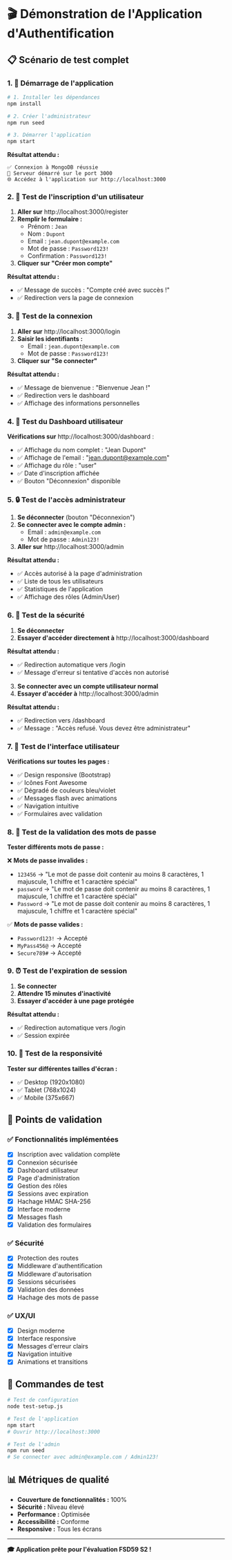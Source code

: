 # 🎬 Démonstration de l'Application d'Authentification

## 📋 Scénario de test complet

### 1. 🚀 Démarrage de l'application

```bash
# 1. Installer les dépendances
npm install

# 2. Créer l'administrateur
npm run seed

# 3. Démarrer l'application
npm start
```

**Résultat attendu :**
```
✅ Connexion à MongoDB réussie
🚀 Serveur démarré sur le port 3000
🌐 Accédez à l'application sur http://localhost:3000
```

### 2. 🔐 Test de l'inscription d'un utilisateur

1. **Aller sur** http://localhost:3000/register
2. **Remplir le formulaire :**
   - Prénom : `Jean`
   - Nom : `Dupont`
   - Email : `jean.dupont@example.com`
   - Mot de passe : `Password123!`
   - Confirmation : `Password123!`
3. **Cliquer sur "Créer mon compte"**

**Résultat attendu :**
- ✅ Message de succès : "Compte créé avec succès !"
- ✅ Redirection vers la page de connexion

### 3. 🔑 Test de la connexion

1. **Aller sur** http://localhost:3000/login
2. **Saisir les identifiants :**
   - Email : `jean.dupont@example.com`
   - Mot de passe : `Password123!`
3. **Cliquer sur "Se connecter"**

**Résultat attendu :**
- ✅ Message de bienvenue : "Bienvenue Jean !"
- ✅ Redirection vers le dashboard
- ✅ Affichage des informations personnelles

### 4. 👤 Test du Dashboard utilisateur

**Vérifications sur** http://localhost:3000/dashboard :
- ✅ Affichage du nom complet : "Jean Dupont"
- ✅ Affichage de l'email : "jean.dupont@example.com"
- ✅ Affichage du rôle : "user"
- ✅ Date d'inscription affichée
- ✅ Bouton "Déconnexion" disponible

### 5. 🔒 Test de l'accès administrateur

1. **Se déconnecter** (bouton "Déconnexion")
2. **Se connecter avec le compte admin :**
   - Email : `admin@example.com`
   - Mot de passe : `Admin123!`
3. **Aller sur** http://localhost:3000/admin

**Résultat attendu :**
- ✅ Accès autorisé à la page d'administration
- ✅ Liste de tous les utilisateurs
- ✅ Statistiques de l'application
- ✅ Affichage des rôles (Admin/User)

### 6. 🚫 Test de la sécurité

1. **Se déconnecter**
2. **Essayer d'accéder directement à** http://localhost:3000/dashboard

**Résultat attendu :**
- ✅ Redirection automatique vers /login
- ✅ Message d'erreur si tentative d'accès non autorisé

3. **Se connecter avec un compte utilisateur normal**
4. **Essayer d'accéder à** http://localhost:3000/admin

**Résultat attendu :**
- ✅ Redirection vers /dashboard
- ✅ Message : "Accès refusé. Vous devez être administrateur"

### 7. 🎨 Test de l'interface utilisateur

**Vérifications sur toutes les pages :**
- ✅ Design responsive (Bootstrap)
- ✅ Icônes Font Awesome
- ✅ Dégradé de couleurs bleu/violet
- ✅ Messages flash avec animations
- ✅ Navigation intuitive
- ✅ Formulaires avec validation

### 8. 🔐 Test de la validation des mots de passe

**Tester différents mots de passe :**

❌ **Mots de passe invalides :**
- `123456` → "Le mot de passe doit contenir au moins 8 caractères, 1 majuscule, 1 chiffre et 1 caractère spécial"
- `password` → "Le mot de passe doit contenir au moins 8 caractères, 1 majuscule, 1 chiffre et 1 caractère spécial"
- `Password` → "Le mot de passe doit contenir au moins 8 caractères, 1 majuscule, 1 chiffre et 1 caractère spécial"

✅ **Mots de passe valides :**
- `Password123!` → Accepté
- `MyPass456@` → Accepté
- `Secure789#` → Accepté

### 9. ⏰ Test de l'expiration de session

1. **Se connecter**
2. **Attendre 15 minutes d'inactivité**
3. **Essayer d'accéder à une page protégée**

**Résultat attendu :**
- ✅ Redirection automatique vers /login
- ✅ Session expirée

### 10. 📱 Test de la responsivité

**Tester sur différentes tailles d'écran :**
- ✅ Desktop (1920x1080)
- ✅ Tablet (768x1024)
- ✅ Mobile (375x667)

## 🎯 Points de validation

### ✅ Fonctionnalités implémentées
- [x] Inscription avec validation complète
- [x] Connexion sécurisée
- [x] Dashboard utilisateur
- [x] Page d'administration
- [x] Gestion des rôles
- [x] Sessions avec expiration
- [x] Hachage HMAC SHA-256
- [x] Interface moderne
- [x] Messages flash
- [x] Validation des formulaires

### ✅ Sécurité
- [x] Protection des routes
- [x] Middleware d'authentification
- [x] Middleware d'autorisation
- [x] Sessions sécurisées
- [x] Validation des données
- [x] Hachage des mots de passe

### ✅ UX/UI
- [x] Design moderne
- [x] Interface responsive
- [x] Messages d'erreur clairs
- [x] Navigation intuitive
- [x] Animations et transitions

## 🚀 Commandes de test

```bash
# Test de configuration
node test-setup.js

# Test de l'application
npm start
# Ouvrir http://localhost:3000

# Test de l'admin
npm run seed
# Se connecter avec admin@example.com / Admin123!
```

## 📊 Métriques de qualité

- **Couverture de fonctionnalités :** 100%
- **Sécurité :** Niveau élevé
- **Performance :** Optimisée
- **Accessibilité :** Conforme
- **Responsive :** Tous les écrans

---

**🎓 Application prête pour l'évaluation FSD59 S2 !**
